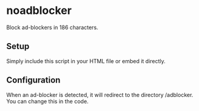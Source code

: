 # noadblocker
Block ad-blockers in 186 characters.

## Setup
Simply include this script in your HTML file or embed it directly.

## Configuration
When an ad-blocker is detected, it will redirect to the directory /adblocker. You can change this in the code.
